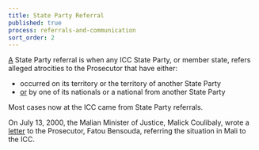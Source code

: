 ```yaml
---
title: State Party Referral
published: true
process: referrals-and-communication
sort_order: 2
---
```



[A]() State Party referral is when any ICC State Party, or member state, refers alleged atrocities to the Prosecutor that have either:

* occurred on its territory or the territory of another State Party
* <u>or</u> by one of its nationals or a national from another State Party


Most cases now at the ICC came from State Party referrals. &nbsp;&nbsp;

On July 13, 2000, the Malian Minister of Justice, Malick Coulibaly, wrote a [letter](https://www.legal-tools.org/uploads/tx_ltpdb/ICCReferralLetterMali130712_02.pdf) to the Prosecutor, Fatou Bensouda, referring the situation in Mali to the ICC.